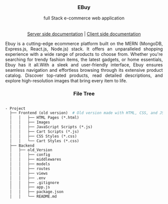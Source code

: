 <!-- PROJECT LOGO -->
<br />
<div align="center">
  <h3 align="center">EBuy </h3>

  <p align="center">
   full Stack e-commerce web application
    <br />
    <br />
    <br />
    <a href="">Server side documentation</a>
                               |
    <a href="">Client side documentation</a>
  
  </p>
</div>

<p align="justify">
 Ebuy is a cutting-edge ecommerce platform built on the MERN (MongoDB, Express.js, React.js, Node.js) stack. It offers an unparalleled shopping experience with a wide range of products to choose from. Whether you're searching for trendy fashion items, the latest gadgets, or home essentials, Ebuy has it all.With a sleek and user-friendly interface, Ebuy ensures seamless navigation and effortless browsing through its extensive product catalog. Discover top-rated products, read detailed descriptions, and explore high-resolution images that bring every item to life.
</p>

</div>
<h3 align="center">File Tree</h3>


```graphql

- Project
  ├── Frontend (old version)  # Old version made with HTML, CSS, and JS
  │   │   ├── HTML Pages (*.html)
  │   │   ├── Images
  │   │   ├── JavaScript Scripts (*.js)
  │   │   ├── Cart Scripts (*.js)
  │   │   ├── CSS Styles (*.css)
  │   │   └── Cart Styles (*.css)
  ├── Backend
  │   ├── old_Version
  │   │   ├── config
  │   │   ├── middlewares
  │   │   ├── models
  │   │   ├── routes
  │   │   ├── views
  │   │   ├── .env
  │   │   ├── .gitignore
  │   │   ├── app.js
  │   │   ├── package.json
  │   │   └── README.md







